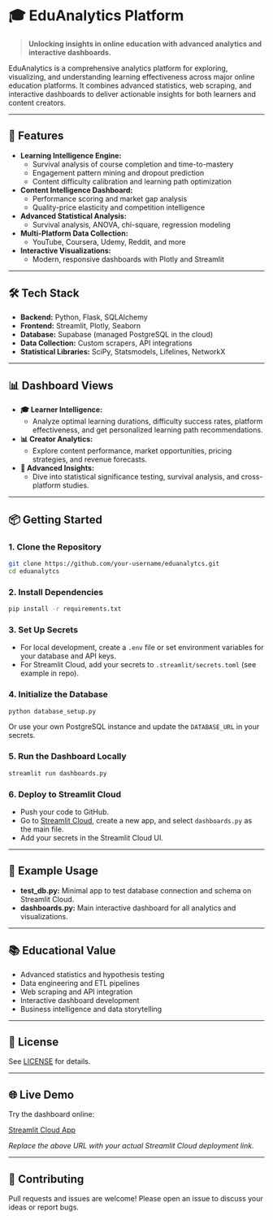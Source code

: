 # 🎓 EduAnalytics Platform

> **Unlocking insights in online education with advanced analytics and interactive dashboards.**

EduAnalytics is a comprehensive analytics platform for exploring, visualizing, and understanding learning effectiveness across major online education platforms. It combines advanced statistics, web scraping, and interactive dashboards to deliver actionable insights for both learners and content creators.

---

## 🚀 Features

- **Learning Intelligence Engine:**
  - Survival analysis of course completion and time-to-mastery
  - Engagement pattern mining and dropout prediction
  - Content difficulty calibration and learning path optimization
- **Content Intelligence Dashboard:**
  - Performance scoring and market gap analysis
  - Quality-price elasticity and competition intelligence
- **Advanced Statistical Analysis:**
  - Survival analysis, ANOVA, chi-square, regression modeling
- **Multi-Platform Data Collection:**
  - YouTube, Coursera, Udemy, Reddit, and more
- **Interactive Visualizations:**
  - Modern, responsive dashboards with Plotly and Streamlit

---

## 🛠️ Tech Stack

- **Backend:** Python, Flask, SQLAlchemy
- **Frontend:** Streamlit, Plotly, Seaborn
- **Database:** Supabase (managed PostgreSQL in the cloud)
- **Data Collection:** Custom scrapers, API integrations
- **Statistical Libraries:** SciPy, Statsmodels, Lifelines, NetworkX

---

## 📊 Dashboard Views

- **🎓 Learner Intelligence:**
  - Analyze optimal learning durations, difficulty success rates, platform effectiveness, and get personalized learning path recommendations.
- **📊 Creator Analytics:**
  - Explore content performance, market opportunities, pricing strategies, and revenue forecasts.
- **🔬 Advanced Insights:**
  - Dive into statistical significance testing, survival analysis, and cross-platform studies.

---

## 📦 Getting Started

### 1. Clone the Repository
```bash
git clone https://github.com/your-username/eduanalytcs.git
cd eduanalytcs
```

### 2. Install Dependencies
```bash
pip install -r requirements.txt
```

### 3. Set Up Secrets
- For local development, create a `.env` file or set environment variables for your database and API keys.
- For Streamlit Cloud, add your secrets to `.streamlit/secrets.toml` (see example in repo).

### 4. Initialize the Database
```bash
python database_setup.py
```
Or use your own PostgreSQL instance and update the `DATABASE_URL` in your secrets.

### 5. Run the Dashboard Locally
```bash
streamlit run dashboards.py
```

### 6. Deploy to Streamlit Cloud
- Push your code to GitHub.
- Go to [Streamlit Cloud](https://streamlit.io/cloud), create a new app, and select `dashboards.py` as the main file.
- Add your secrets in the Streamlit Cloud UI.

---

## 📝 Example Usage

- **test_db.py:** Minimal app to test database connection and schema on Streamlit Cloud.
- **dashboards.py:** Main interactive dashboard for all analytics and visualizations.

---

## 📚 Educational Value

- Advanced statistics and hypothesis testing
- Data engineering and ETL pipelines
- Web scraping and API integration
- Interactive dashboard development
- Business intelligence and data storytelling

---

## 📄 License

See [LICENSE](LICENSE) for details.

---

## 🌐 Live Demo

Try the dashboard online:

[Streamlit Cloud App](https://your-streamlit-app-url.streamlit.app/)

*Replace the above URL with your actual Streamlit Cloud deployment link.*

---

## 🤝 Contributing

Pull requests and issues are welcome! Please open an issue to discuss your ideas or report bugs.
